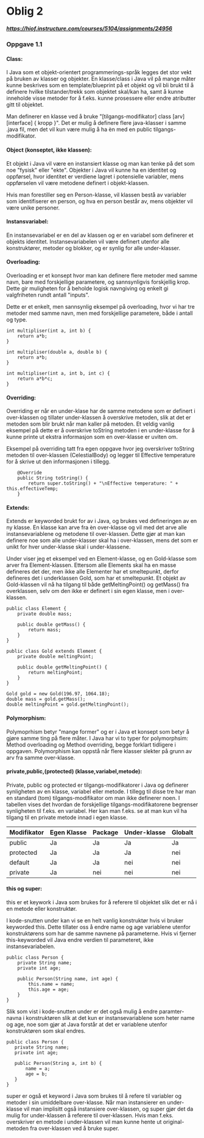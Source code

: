 # Oblig 2
##### https://hiof.instructure.com/courses/5104/assignments/24956

### Oppgave 1.1
#### Class:
I Java som et objekt-orientert programmerings-språk legges det stor vekt på bruken av klasser og objekter. En klasse/class i Java vil på mange måter kunne beskrives som en template/blueprint på et objekt og vil bli brukt til å definere hvilke tilstander/trekk som objektet skal/kan ha, samt å kunne inneholde visse metoder for å f.eks. kunne prosessere eller endre atributter gitt til objektet.

Man definerer en klasse ved å bruke "[tilgangs-modifikator] class <klasse-name> [arv] [interface] { kropp }". Det er mulig å definere flere java-klasser i samme .java fil, men det vil kun være mulig å ha èn med en public tilgangs-modifikator.

#### Object (konseptet, ikke klassen):
Et objekt i Java vil være en instansiert klasse og man kan tenke på det som noe "fysisk" eller "ekte". Objekter i Java vil kunne ha en identitet og oppførsel, hvor identitet er verdiene lagret i potensielle variabler, mens oppførselen vil være metodene definert i objekt-klassen.

Hvis man forestiller seg en Person-klasse, vil klassen bestå av variabler som identifiserer en person, og hva en person består av, mens objekter vil være unike personer.

#### Instansvariabel:

En instansevariabel er en del av klassen og er en variabel som definerer et objekts identitet. Instansevariabelen vil være definert utenfor alle konstruktører, metoder og blokker, og er synlig for alle under-klasser.

#### Overloading:
Overloading er et konsept hvor man kan definere flere metoder med samme navn, bare med forskjellige parametere, og sannsynligvis forskjellig krop. Dette gir muligheten for å beholde logisk navngiving og enkelt gi valgfriheten rundt antall "inputs".

Dette er et enkelt, men sannsynlig eksempel på overloading, hvor vi har tre metoder med samme navn, men med forskjellige parametere, både i antall og type.
```
int multipliser(int a, int b) {
    return a*b;
}

int multipliser(double a, double b) {
    return a*b;
}

int multipliser(int a, int b, int c) {
    return a*b*c;
}
```

#### Overriding:
Overriding er når en under-klase har de samme metodene som er definert i over-klassen og tillater under-klassen å overskrive metoden, slik at det er metoden som blir brukt når man kaller på metoden. Et veldig vanlig eksempel på dette er å overskrive toString metoden i en under-klasse for å kunne printe ut ekstra informasjon som en over-klasse er uviten om.

Eksempel på overriding tatt fra egen oppgave hvor jeg overskriver toString metoden til over-klassen (CelestialBody) og legger til Effective temperature for å skrive ut den informasjonen i tillegg.
```
    @Override
    public String toString() {
        return super.toString() + "\nEffective temperature: " + this.effectiveTemp;
    }
```

#### Extends:
Extends er keyworded brukt for av i Java, og brukes ved defineringen av en ny klasse. En klasse kan arve fra èn over-klasse og vil med det arve alle instansevariablene og metodene til over-klassen. Dette gjør at man kan definere noe som alle under-klasser skal ha i over-klassen, mens det som er unikt for hver under-klasse skal i under-klassene.

Under viser jeg et eksempel ved en Element-klasse, og en Gold-klasse som arver fra Element-klassen. Ettersom alle Elements skal ha en masse defineres det der, men ikke alle Elementer har et smeltepunkt, derfor defineres det i underklassen Gold, som har et smeltepunkt. Et objekt av Gold-klassen vil nå ha tilgang til både getMeltingPoint() og getMass() fra overklassen, selv om den ikke er definert i sin egen klasse, men i over-klassen.

```
public class Element {
    private double mass;
    
    public double getMass() {
        return mass;
    }
}
```
```
public class Gold extends Element {
    private double meltingPoint;
    
    public double getMeltingPoint() {
        return meltingPoint;
    }
}
```
```
Gold gold = new Gold(196.97, 1064.18);
double mass = gold.getMass();
double meltingPoint = gold.getMeltingPoint();
```

#### Polymorphism:
Polymoprhism betyr "mange former" og er i Java et konsept som betyr å gjøre samme ting på flere måter. I Java har vi to typer for polymorphsim: Method overloading og Method overriding, begge forklart tidligere i oppgaven. Polymorphism kan oppstå når flere klasser slekter på grunn av arv fra samme over-klasse.



#### private,public,(protected) (klasse,variabel,metode):
Private, public og protected er tilgangs-modifikatorer i Java og definerer synligheten av en klasse, variabel eller metode. I tillegg til disse tre har man en standard (tom) tilgangs-modifikator om man ikke definerer noen. I tabellen vises det hvordan de forskjellige tilgangs-modifikatorene begrenser synligheten til f.eks. en variabel. Her kan man f.eks. se at man kun vil ha tilgang til en private metode innad i egen klasse.

| Modifikator      | Egen Klasse | Package | Under-klasse | Globalt | 
| ----------- | ----------- | ----------- | ----------- | ----------- |
| public | Ja | Ja | Ja | Ja |
| protected | Ja | Ja | Ja | nei |
| default | Ja | Ja | nei | nei |
| private | Ja | nei | nei | nei |

#### this og super:
this er et keywork i Java som brukes for å referere til objektet slik det er nå i en metode eller konstruktør.

I kode-snutten under kan vi se en helt vanlig konstruktør hvis vi bruker keyworded this. Dette tillater oss å endre name og age variablene utenfor konstruktørens som har de samme navnene på parameterne. Hvis vi fjerner this-keyworded vil Java endre verdien til parameteret, ikke instansevariabelen.
```
public class Person {
    private String name;
    private int age;

    public Person(String name, int age) {
        this.name = name;
        this.age = age;
    }
}
```

Slik som vist i kode-snutten under er det også mulig å endre paramter-navna i konstruktøren slik at det kun er instansevariablene som heter name og age, noe som gjør at Java forstår at det er variablene utenfor konstruktøren som skal endres.
 ```
public class Person {
    private String name;
    private int age;

    public Person(String a, int b) {
        name = a;
        age = b;
    }
}
```


super er også et keyword i Java som brukes til å refere til variabler og metoder i sin umiddelbare over-klasse. Når man instansierer en under-klasse vil man implisitt også instansiere over-klassen, og super gjør det da mulig for under-klassen å referere til over-klassen. Hvis man f.eks. overskriver en metode i under-klassen vil man kunne hente ut original-metoden fra over-klassen ved å bruke super.


